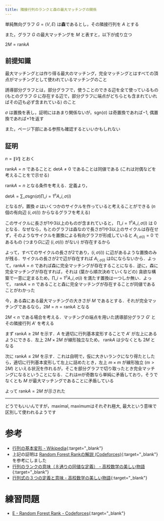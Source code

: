 ```yaml
---
title: 隣接行列のランクと森の最大マッチングの関係
---
```


単純無向グラフ $G = (V, E)$ は**森**であるとし，その隣接行列を $A$ とする

また，グラフ $G$ の最大マッチングを $M$ と表すと，以下が成り立つ

$2M = \mathrm{rank} A$

## 前提知識

最大マッチングとは作り得る最大のマッチング，完全マッチングとはすべての頂点がマッチングとして使われているマッチングのこと

誘導部分グラフとは，部分グラフで，使うことのできる辺を全て使っているもの (もとのグラフ $G$ に存在する辺で，部分グラフに端点がどちらとも含まれていればその辺も必ず含まれている) のこと

$\sigma$ は置換を表し，証明にはあまり関係ないが，$\mathrm{sgn(\sigma)}$ は奇置換であれば$-1$, 偶置換であれば$+1$を返す

また，ページ下部にある参照も確認するといいかもしれない

## 証明

$n = \|V\|$ とおく

$\mathrm{rank} A = n$ であることと $\mathrm{det} A \not= 0$ であることは同値である (これは対偶などを考えることをで示せる)

$\mathrm{rank} A = n$ となる条件を考える．定義より，

$\displaystyle\mathrm{det} A = \sum\_{\sigma}\mathrm{sgn}(\sigma)\prod\_{i=1}^n A\_{i, \sigma(i)}$

となるが，置換 $\sigma$ はいくつかのサイクルを作っていると考えることができる ($n$個の有向辺 $(i, \sigma(i))$ からなるグラフを考える)

このサイクルに長さが1や3以上のものが含まれていると， $\displaystyle\prod\_{i=1}^n A\_{i, \sigma(i)}$ は $0$ となる．なぜなら，もとのグラフは森なので長さが1や3以上のサイクルは存在せず，そのようなサイクルを置換による有向グラフが形成していると $A_{i, \sigma(i)} = 0$ であるもの (つまり$G$に辺 $(i, \sigma(i))$ がない) が存在するから

よって，すべてのサイクルの長さが2であり，$(i, \sigma(i))$ に辺があるような置換のみが残る．サイクルの長さが2で辺が存在すれば $A_{i, \sigma(i)}$ は0にならないから．よって，$\mathrm{rank} A = n$ であれば森に完全マッチングが存在することになる．逆に，森に完全マッチングが存在すれば，それは (葉から順次決めていくなどの) 貪欲な構築で一意に定まるため，$\displaystyle\prod\_{i=1}^n A\_{i, \sigma(i)}$ を満たす置換は一つしか無い．よって， $\mathrm{rank} A = n$ であることと森に完全マッチングが存在することが同値であることがわかった

今，ある森にある最大マッチングの大きさが $M$ であるとする．それが完全マッチングであるなら，$2M = n = \mathrm{rank} A$ となる

$2M \lt n$ である場合を考える．マッチングの端点を用いた誘導部分グラフ $G'$ とその隣接行列 $A'$ を考える

まず $\mathrm{rank} A \geq 2M$ を示す．$A$ を適切に行列基本変形することで $A'$ が左上にあるようにできる．左上 $2M \times 2M$ が線形独立なため， $\mathrm{rank} A$ は少なくとも $2M$ となる

次に $\mathrm{rank} A \leq 2M$ を示す．これは自明で，仮に大きいランクになり得たとしたら，適切に行列基本変形して左上に詰めたとき，左上 $m \times m$ が線形独立 ($m \gt 2M$) といえる状況を作れるが，そこを部分グラフで切り取ったとき完全マッチングになるということになる．これは$m$が奇数なら単純に矛盾しており，そうでなくとも $M$ が最大マッチングであることに矛盾している

よって $\mathrm{rank} A = 2M$ が示された

---

どうでもいいんですが，maximal, maximumはそれぞれ極大, 最大という意味で区別して使われるようです

# 参考

* [行列の基本変形 - Wikipedia](https://www.google.co.jp/search?client=opera&q=行列基本変形&sourceid=opera&ie=UTF-8&oe=UTF-8){:target="_blank"}<!--_-->
* 上記の証明は [Random Forest Rankの解説 (Codeforces)](https://codeforces.com/blog/entry/62688){:target="_blank"}<!--_--> を参考にしました
* [行列のランクの意味（８通りの同値な定義） - 高校数学の美しい物語](https://mathtrain.jp/matrixrank){:target="_blank"}<!--_-->
* [行列式の３つの定義と意味 - 高校数学の美しい物語](https://mathtrain.jp/determinant){:target="_blank"}<!--_-->

# 練習問題

* [E - Random Forest Rank - Codeforces](https://codeforces.com/contest/1067/problem/E){:target="_blank"}<!--_-->

